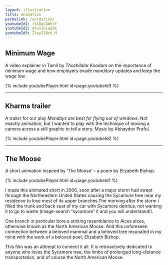 ```yaml
---
layout: illustration
title: Animation
permalink: /animation/
youtubeId1: r1XDgCAWhlY
youtubeId2: qYu11viaZmk
youtubeId3: IleyI1Bs0_M
---
```



## Minimum Wage

A video explainer in Tamil  by <i>Thozhilalar Koodam</i> on the importance of minimum wage and how employers evade manditory updates and keep the wage low.

{% include youtubePlayer.html id=page.youtubeId3 %}


<hr>


## Kharms trailer

A trailer for our play <i>Mondays are best for flying out of windows</i>.
Not exactly animation, but I wanted to play  with the technique of moving a camera across a still graphic to tell a story.  Music by Abhaydev Praful.

{% include youtubePlayer.html id=page.youtubeId2 %}

<hr>

## The Moose

A short animation inspired by ‘The Moose’ – a poem by Elizabeth Bishop.

{% include youtubePlayer.html id=page.youtubeId1 %}

I made this animated short in 2006, soon after a major storm had swept through the Northeastern United States causing the Sycamore tree near my residence to lose most of its upper branches.The morning after the storm I filled the trunk and back seat of my car with Sycamore detritus, not wanting it to go to waste (image-search “sycamore” it and you will understand!).

One branch in particular bore a striking resemblance to Alces alces, otherwise known as the North American Moose.  And this unforeseen connection between a beloved mammal and a beloved tree resonated in my mind with the work of a beloved poet, Elizabeth Bishop.

This film was an attempt to connect it all.  It is retroactively dedicated to anyone who loves the Sycamore tree, the limbo of prolonged long-distance transportation, and of course the North American Moose.
